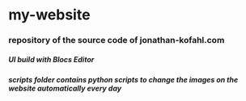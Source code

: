 # my-website

### repository of the source code of jonathan-kofahl.com

##### UI build with Blocs Editor 

##### scripts folder contains python scripts to change the images on the website automatically every day
